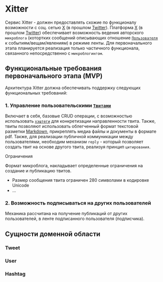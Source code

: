 # Xitter

Сервис Xitter - должен предоставлять схожие по функционалу возможности с соц. сетью [X](https://x.com/) (в прошлом [Twitter](https://twitter.com/)).
Платформа [X](https://x.com/) (в прошлом [Twitter](https://twitter.com/)) обеспечивает возможность ведения авторского `микроблога` (котортких сообщений описывающих отношение [`Пользователя`](#user) к событиям/вещам/явлениям) в режиме ленты.
Для первоначального этапа планируется реализация только частичного функционала, связанного непосредственно с `микроблогингом`.

## Функциональные требования первоначального этапа (MVP)

Архитектура Xitter должна обеспечивать поддержку следующих функциональных требований:

### 1. Управление пользовательскими [`Твитами`](#tweet)

Включает в себя, базовые CRUD операции, с возможностью использовать [`хэштеги`](#hashtag) для конкретизации направленности твита. Также, твиты позволяют использовать облегченный формат текстовой разметки [Markdown](https://datatracker.ietf.org/doc/html/rfc7763), прикреплять медиа файлы и документы в формате pdf.
Также, для реализации публичной коммуникации между пользователями, необходим механизм `reply` - который позволяет создать твит на основе другого твита, реализуя принцип `цитирования`.

Ограничения

Формат микроблога, накладывает определенные ограничения на создание и публикацию твитов.

* Размер сообщения твита ограничен 280 символами в кодировке Unicode
* ...

### 2. Возможность подписываться на других пользователей

Механика рассчитана на получение публикаций от других пользователей, в ленте подписанного пользователя (подписчика).

## Сущности доменной области

### Tweet

### User

### Hashtag
